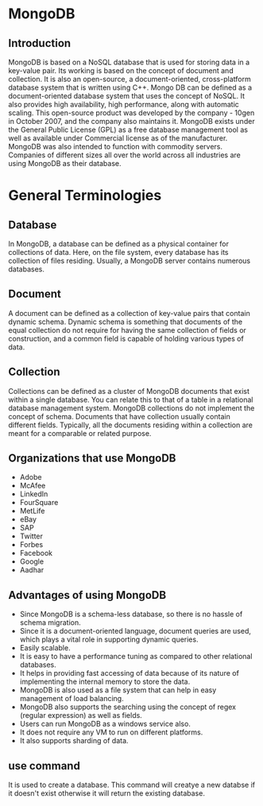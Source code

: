 # MongoDB

## Introduction

MongoDB is based on a NoSQL database that is used for storing data in a key-value pair. Its working is based on the concept of document and collection. It is also an open-source, a document-oriented, cross-platform database system that is written using C++.
Mongo DB can be defined as a document-oriented database system that uses the concept of NoSQL. It also provides high availability, high performance, along with automatic scaling. This open-source product was developed by the company - 10gen in October 2007, and the company also maintains it. MongoDB exists under the General Public License (GPL) as a free database management tool as well as available under Commercial license as of the manufacturer. MongoDB was also intended to function with commodity servers. Companies of different sizes all over the world across all industries are using MongoDB as their database.

# General Terminologies

## Database
In MongoDB, a database can be defined as a physical container for collections of data. Here, on the file system, every database has its collection of files residing. Usually, a MongoDB server contains numerous databases.

## Document
A document can be defined as a collection of key-value pairs that contain dynamic schema. Dynamic schema is something that documents of the equal collection do not require for having the same collection of fields or construction, and a common field is capable of holding various types of data.

## Collection
Collections can be defined as a cluster of MongoDB documents that exist within a single database. You can relate this to that of a table in a relational database management system. MongoDB collections do not implement the concept of schema. Documents that have collection usually contain different fields. Typically, all the documents residing within a collection are meant for a comparable or related purpose.

## Organizations that use MongoDB

- Adobe
- McAfee
- LinkedIn
- FourSquare
- MetLife
- eBay
- SAP
- Twitter
- Forbes
- Facebook
- Google
- Aadhar

## Advantages of using MongoDB

- Since MongoDB is a schema-less database, so there is no hassle of schema migration.
- Since it is a document-oriented language, document queries are used, which plays a vital role in supporting dynamic queries.
- Easily scalable.
- It is easy to have a performance tuning as compared to other relational databases.
- It helps in providing fast accessing of data because of its nature of implementing the internal memory to store the data.
- MongoDB is also used as a file system that can help in easy management of load balancing.
- MongoDB also supports the searching using the concept of regex (regular expression) as well as fields.
- Users can run MongoDB as a windows service also.
- It does not require any VM to run on different platforms.
- It also supports sharding of data.

## use command  
It is used to create a database. This command will creatye a new databse if it doesn't exist otherwise it will return the existing database.

